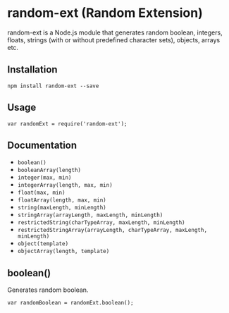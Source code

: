 # random-ext (Random Extension)

random-ext is a Node.js module that generates random boolean, integers, floats, strings (with or without predefined character sets), objects, arrays etc.

## Installation

```
npm install random-ext --save
```

## Usage

```
var randomExt = require('random-ext');
```

## Documentation

* `boolean()`
* `booleanArray(length)`
* `integer(max, min)`
* `integerArray(length, max, min)`
* `float(max, min)`
* `floatArray(length, max, min)`
* `string(maxLength, minLength)`
* `stringArray(arrayLength, maxLength, minLength)`
* `restrictedString(charTypeArray, maxLength, minLength)`
* `restrictedStringArray(arrayLength, charTypeArray, maxLength, minLength)`
* `object(template)`
* `objectArray(length, template)`

## <a name="boolean"/> boolean()
Generates random boolean.
```
var randomBoolean = randomExt.boolean();
```

